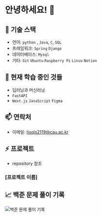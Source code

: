 # 안녕하세요! 👋


## 🔧 기술 스택

- 언어: `python` , `Java`, `C`, `SQL`
- 프레임워크: `Spring` `Django`
- 데이터베이스: `Mysql`
- 기타: `Git` `Ubuntu` `Raspberry Pi` `Linux` `Notion`

## 🌱 현재 학습 중인 것들

- 딥러닝과 머신러닝
- `FastAPI`
- `Next.js` `JavaScript` `Figma`

## 📫 연락처

- 이메일: tjsqls2119@cau.ac.kr

## ⚡ 프로젝트

- repository 참조

### [프로젝트 이름]



## 📈 백준 문제 풀이 기록
![백준 문제 풀이 기록](http://mazassumnida.wtf/api/v2/generate_badge?boj=tjsqls2119)

